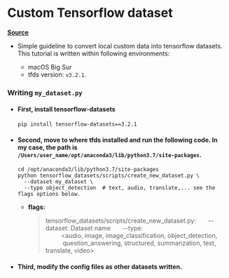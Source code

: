 


# Custom Tensorflow dataset
**[Source](https://github.com/tensorflow/datasets/blob/v3.2.1/docs/add_dataset.md)**


* Simple guideline to convert local custom data into tensorflow datasets. This tutorial is written within following environments:
  
	* macOS Big Sur
  * tfds version: `v3.2.1`.


### Writing `my_dataset.py`

* #### First, install tensorflow-datasets

	```shell
    pip install tensorflow-datasets==3.2.1
    ```


* #### Second, move to where tfds installed and run the following code. In my case, the path is  `/Users/user_name/opt/anaconda3/lib/python3.7/site-packages`.

    ```shell
    cd /opt/anaconda3/lib/python3.7/site-packages
    python tensorflow_datasets/scripts/create_new_dataset.py \
      --dataset my_dataset \
      --type object_detection  # text, audio, translate,... see the flags options below.
    ```
    
	* **flags:**
      > tensorflow_datasets/scripts/create_new_dataset.py:
      > &nbsp;&nbsp;&nbsp;&nbsp;&nbsp;&nbsp;--dataset: Dataset name
      > &nbsp;&nbsp;&nbsp;&nbsp;&nbsp;&nbsp;--type: 						 
      >	&nbsp;&nbsp;&nbsp;&nbsp;&nbsp;&nbsp;&nbsp;&nbsp;&nbsp;<audio, image, image_classification, object_detection, 
      >	&nbsp;&nbsp;&nbsp;&nbsp;&nbsp;&nbsp;&nbsp;&nbsp;&nbsp;&nbsp;question_answering, structured, summarization, text, translate, video>

	
* #### Third, modify the config files as other datasets written.
